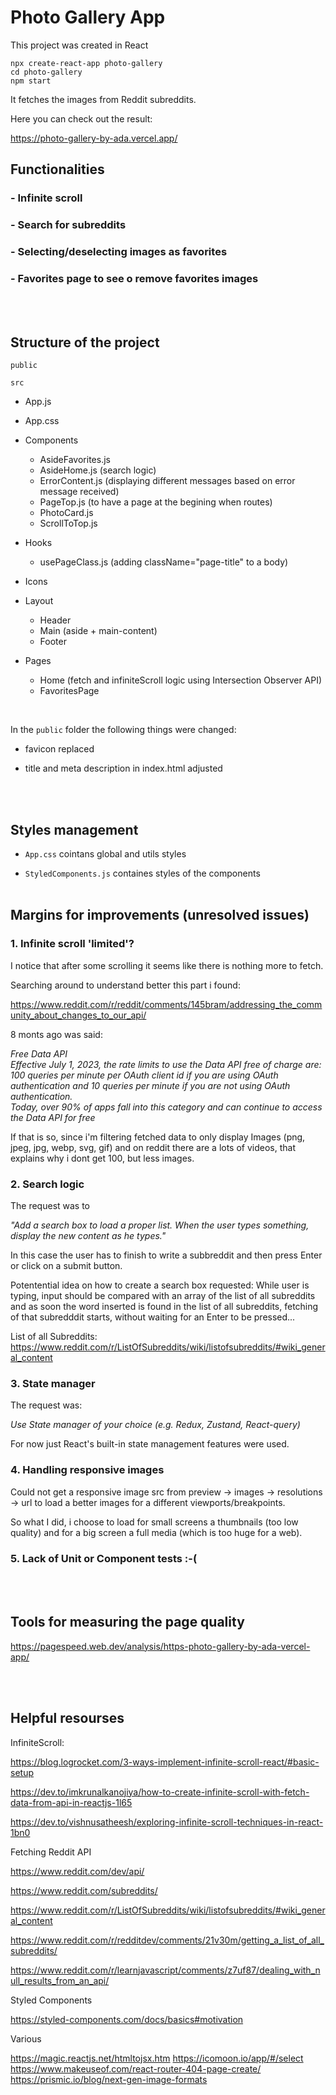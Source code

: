 # Photo Gallery App

This project was created in React

```
npx create-react-app photo-gallery
cd photo-gallery
npm start
```
It fetches the images from Reddit subreddits.

Here you can check out the result:

https://photo-gallery-by-ada.vercel.app/

## Functionalities 

### - Infinite scroll
### - Search for subreddits
### - Selecting/deselecting images as favorites
### - Favorites page to see o remove favorites images

<br><br>
## Structure of the project
`public`

`src`

  - App.js

  - App.css

  - Components

    - AsideFavorites.js
    - AsideHome.js (search logic)
    - ErrorContent.js (displaying different messages based on error message received)
    - PageTop.js (to have a page at the begining when routes)
    - PhotoCard.js 
    - ScrollToTop.js
  - Hooks

    - usePageClass.js (adding className="page-title" to a body)
  - Icons 

  - Layout

    - Header
    - Main (aside + main-content)
    - Footer
  - Pages

    - Home (fetch and infiniteScroll logic using Intersection Observer API)
    - FavoritesPage



<br>

In the `public` folder the following things were changed:

- favicon replaced

- title and meta description in index.html adjusted

<br><br>
## Styles management

- `App.css` cointans global and utils styles

- `StyledComponents.js` containes styles of the components
<br><br>
## Margins for improvements (unresolved issues)

### 1. Infinite scroll 'limited'?
I notice that after some scrolling it seems like there is nothing more to fetch.

Searching around to understand better this part i found:

https://www.reddit.com/r/reddit/comments/145bram/addressing_the_community_about_changes_to_our_api/

8 monts ago was said:

_Free Data API<br>Effective July 1, 2023, the rate limits to use the Data API free of charge are:<br>100 queries per minute per OAuth client id if you are using OAuth authentication and 10 queries per minute if you are not using OAuth authentication.<br>Today, over 90% of apps fall into this category and can continue to access the Data API for free_

If that is so, since i'm filtering fetched data to only display Images (png, jpeg, jpg, webp, svg, gif) and on reddit there are a lots of videos, that explains why i dont get 100, but less images.

### 2. Search logic
The request was to 

_"Add a search box to load a proper list.
When the user types something, display the new content as he types."_

In this case the user has to finish to write a subbreddit and then press Enter or click on a submit button.

Potentential idea on how to create a search box requested:
While  user is typing, input should be compared with an array of the list of all subreddits and as soon the word inserted is found in the list of all subreddits, fetching of that subredddit starts, without waiting for an Enter to be pressed...

List of all Subreddits: https://www.reddit.com/r/ListOfSubreddits/wiki/listofsubreddits/#wiki_general_content

### 3. State manager
The request was:

_Use State manager of your choice (e.g. Redux, Zustand, React-query)_

For now just  React's built-in state management features were used.

### 4. Handling responsive images

Could not get a responsive image src from preview -> images -> resolutions -> url to load a better images for a different viewports/breakpoints.

So what I did, i choose to load for small screens a thumbnails (too low quality) and for a big screen a full media (which is too huge for a web).

### 5. Lack of Unit or Component tests :-(

<br><br>
## Tools for measuring the page quality

https://pagespeed.web.dev/analysis/https-photo-gallery-by-ada-vercel-app/

<br><br>
## Helpful resourses

InfiniteScroll:

https://blog.logrocket.com/3-ways-implement-infinite-scroll-react/#basic-setup

https://dev.to/imkrunalkanojiya/how-to-create-infinite-scroll-with-fetch-data-from-api-in-reactjs-1l65

https://dev.to/vishnusatheesh/exploring-infinite-scroll-techniques-in-react-1bn0

Fetching Reddit API

https://www.reddit.com/dev/api/

https://www.reddit.com/subreddits/

https://www.reddit.com/r/ListOfSubreddits/wiki/listofsubreddits/#wiki_general_content

https://www.reddit.com/r/redditdev/comments/21v30m/getting_a_list_of_all_subreddits/

https://www.reddit.com/r/learnjavascript/comments/z7uf87/dealing_with_null_results_from_an_api/

Styled Components

https://styled-components.com/docs/basics#motivation

Various

https://magic.reactjs.net/htmltojsx.htm
https://icomoon.io/app/#/select
https://www.makeuseof.com/react-router-404-page-create/ 
https://prismic.io/blog/next-gen-image-formats
